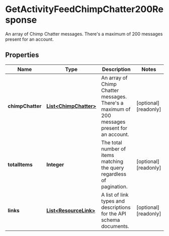 

# GetActivityFeedChimpChatter200Response

An array of Chimp Chatter messages. There's a maximum of 200 messages present for an account.

## Properties

| Name | Type | Description | Notes |
|------------ | ------------- | ------------- | -------------|
|**chimpChatter** | [**List&lt;ChimpChatter&gt;**](ChimpChatter.md) | An array of Chimp Chatter messages. There&#39;s a maximum of 200 messages present for an account. |  [optional] [readonly] |
|**totalItems** | **Integer** | The total number of items matching the query regardless of pagination. |  [optional] [readonly] |
|**links** | [**List&lt;ResourceLink&gt;**](ResourceLink.md) | A list of link types and descriptions for the API schema documents. |  [optional] [readonly] |



